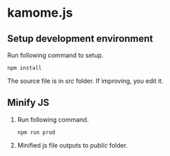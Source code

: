 # kamome.js

## Setup development environment

Run following command to setup.

```
npm install
```

The source file is in *src* folder. If improving, you edit it.

## Minify JS

1. Run following command.

    ```
    npm run prod
    ```

2. Minified js file outputs to *public* folder.
